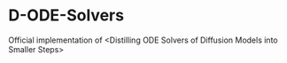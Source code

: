 # D-ODE-Solvers
Official implementation of &lt;Distilling ODE Solvers of Diffusion Models into Smaller Steps>
